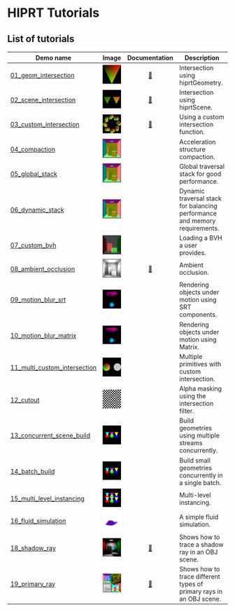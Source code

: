 # HIPRT Tutorials

## List of tutorials

| Demo name  | Image  | Documentation | Description |
|---|:---:|:--:|--|
|[01_geom_intersection](./01_geom_intersection)   | <img src="./imgs/01_geom_intersection.png" alt="drawing" width="100"/>  | [:page_facing_up:](../doc/01_geom_intersection.md) | Intersection using hiprtGeometry. |
|[02_scene_intersection](./02_scene_intersection)   | <img src="./imgs/02_scene_intersection.png" alt="drawing" width="100"/>  | [:page_facing_up:](../doc/02_scene_intersection.md) | Intersection using hiprtScene. |
|[03_custom_intersection](./03_custom_intersection)   | <img src="./imgs/03_custom_intersection.png" alt="drawing" width="100"/>  | [:page_facing_up:](../doc/03_custom_intersection.md) | Using a custom intersection function. |
|[04_compaction](./04_compaction)   | <img src="./imgs/04_compaction.png" alt="drawing" width="100"/>  | | Acceleration structure compaction. |
|[05_global_stack](./05_global_stack)   | <img src="./imgs/05_global_stack.png" alt="drawing" width="100"/>  | | Global traversal stack for good performance. | 
|[06_dynamic_stack](./06_dynamic_stack)   | <img src="./imgs/06_dynamic_stack.png" alt="drawing" width="100"/>  | | Dynamic traversal stack for balancing performance and memory requirements. | 
|[07_custom_bvh](./07_custom_bvh_import)   | <img src="./imgs/07_custom_bvh_import.png" alt="drawing" width="100"/>  | | Loading a BVH a user provides. |
|[08_ambient_occlusion](./08_ambient_occlusion)   | <img src="./imgs/08_ambient_occlusion.png" alt="drawing" width="100"/>  | [:page_facing_up:](../doc/08_ambient_occlusion.md) | Ambient occlusion. |
|[09_motion_blur_srt](./09_motion_blur)   | <img src="./imgs/09_motion_blur_srt.png" alt="drawing" width="100"/>  | | Rendering objects under motion using SRT components. |
|[10_motion_blur_matrix](./10_motion_blur)   | <img src="./imgs/10_motion_blur_matrix.png" alt="drawing" width="100"/>  | | Rendering objects under motion using Matrix. |
|[11_multi_custom_intersection](./11_multi_custom_intersection)   | <img src="./imgs/11_multi_custom_intersection.png" alt="drawing" width="100"/>  | | Multiple primitives with custom intersection. |
|[12_cutout](./12_cutout)   | <img src="./imgs/12_cutout.png" alt="drawing" width="100"/>  | | Alpha masking using the intersection filter. |
|[13_concurrent_scene_build](./13_concurrent_scene_build)   | <img src="./imgs/13_concurrent_scene_build.png" alt="drawing" width="100"/>  | | Build geometries using multiple streams concurrently. |
|[14_batch_build](./14_batch_build)   | <img src="./imgs/14_batch_build.png" alt="drawing" width="100"/>  | | Build small geometries concurrently in a single batch. |
|[15_multi_level_instancing](./15_multi_level_instancing)   | <img src="./imgs/15_multi_level_instancing.png" alt="drawing" width="100"/>  | | Multi-level instancing. |
|[16_fluid_simulation](./16_fluid_simulation)   | <img src="./imgs/16_fluid_simulation.png" alt="drawing" width="100"/>  | | A simple fluid simulation. |
|[18_shadow_ray](./18_shadow_ray)   | <img src="./imgs/18_shadow_ray.png" alt="drawing" width="100"/>  | [:page_facing_up:](../doc/18_shadow_ray.md) | Shows how to trace a shadow ray in an OBJ scene. |
|[19_primary_ray](./19_primary_ray)   | <img src="./imgs/19_primary_ray.png" alt="drawing" width="100"/>  | [:page_facing_up:](../doc/19_primary_ray.md) | Shows how to trace different types of primary rays in an OBJ scene. |
